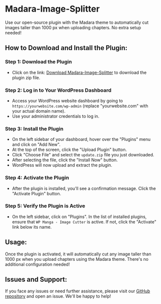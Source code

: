 # Madara-Image-Splitter

Use our open-source plugin with the Madara theme to automatically cut images taller than 1000 px when uploading chapters. No extra setup needed!

## How to Download and Install the Plugin:

### Step 1: Download the Plugin

- Click on the link: [Download Madara-Image-Splitter](https://github.com/WavaDev/Madara-Image-Splitter/raw/main/update.zip) to download the plugin zip file.

### Step 2: Log in to Your WordPress Dashboard

- Access your WordPress website dashboard by going to `https://yourwebsite.com/wp-admin` (replace "yourwebsite.com" with your actual domain name).
- Use your administrator credentials to log in.

### Step 3: Install the Plugin

- On the left sidebar of your dashboard, hover over the "Plugins" menu and click on "Add New".
- At the top of the screen, click the "Upload Plugin" button.
- Click "Choose File" and select the `update.zip` file you just downloaded.
- After selecting the file, click the "Install Now" button.
- WordPress will now upload and extract the plugin.

### Step 4: Activate the Plugin

- After the plugin is installed, you'll see a confirmation message. Click the "Activate Plugin" button.

### Step 5: Verify the Plugin is Active

- On the left sidebar, click on "Plugins". In the list of installed plugins, ensure that `WP Manga - Image Cutter` is active. If not, click the "Activate" link below its name.

## Usage:

Once the plugin is activated, it will automatically cut any image taller than 1000 px when you upload chapters using the Madara theme. There's no additional configuration needed!

## Issues and Support:

If you face any issues or need further assistance, please visit our [GitHub repository](https://github.com/WavaDev/Madara-Image-Splitter) and open an issue. We'll be happy to help!
